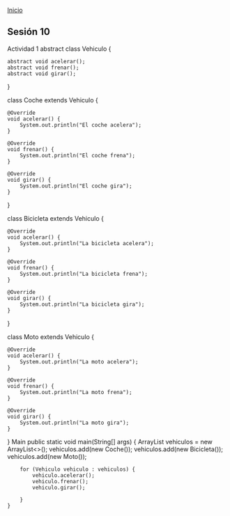 <!-- No borrar o modificar -->
[Inicio](./index.md)

## Sesión 10 


<!-- Su documentación aquí -->


Actividad 1
abstract class Vehiculo {
    
    abstract void acelerar();
    abstract void frenar();
    abstract void girar();
}

class Coche extends Vehiculo {

    @Override
    void acelerar() {
        System.out.println("El coche acelera");
    }

    @Override
    void frenar() {
        System.out.println("El coche frena");
    }

    @Override
    void girar() {
        System.out.println("El coche gira");
    }

 
}

class Bicicleta extends Vehiculo {

    @Override
    void acelerar() {
        System.out.println("La bicicleta acelera");
    }

    @Override
    void frenar() {
        System.out.println("La bicicleta frena");
    }

    @Override
    void girar() {
        System.out.println("La bicicleta gira");
    }
    
}

class Moto extends Vehiculo {

    @Override
    void acelerar() {
        System.out.println("La moto acelera"); 
    }

    @Override
    void frenar() {
        System.out.println("La moto frena");
    }

    @Override
    void girar() {
        System.out.println("La moto gira");
    }
    
}
Main
public static void main(String[] args) {
     ArrayList<Vehiculo> vehiculos = new ArrayList<>();
        vehiculos.add(new Coche());
        vehiculos.add(new Bicicleta());
        vehiculos.add(new Moto());

        for (Vehiculo vehiculo : vehiculos) {    
            vehiculo.acelerar();
            vehiculo.frenar();
            vehiculo.girar();
            
        }
    }


